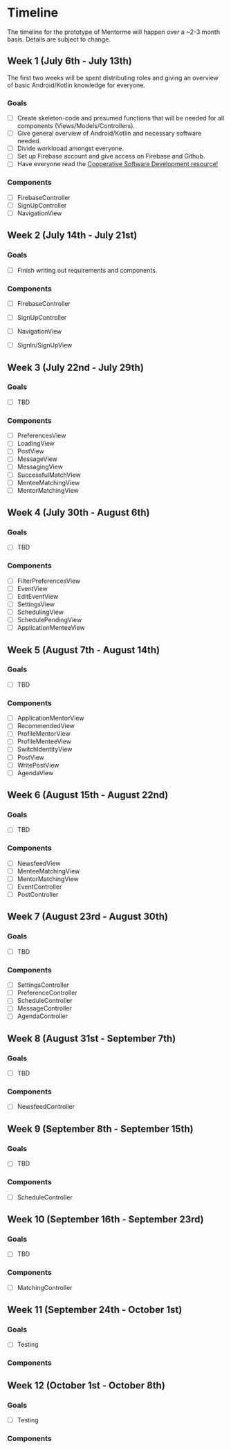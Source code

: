 # Timeline
The timeline for the prototype of Mentorme will happen over a ~2-3 month basis. Details are subject to change.

## Week 1 (July 6th - July 13th)
The first two weeks will be spent distributing roles and giving an overview 
of basic Android/Kotlin knowledge for everyone.

### Goals 
- [ ] Create skeleton-code and presumed functions that will be needed for all components (Views/Models/Controllers).
- [ ] Give general overview of Android/Kotlin and necessary software needed. 
- [ ] Divide worklooad amongst everyone.
- [ ] Set up Firebase account and give access on Firebase and Github.  
- [ ] Have everyone read the [Cooperative Software Development resource!](http://faculty.washington.edu/ajko/books/cooperative-software-development/)

### Components
- [ ] FirebaseController
- [ ] SignUpController
- [ ] NavigationView

## Week 2 (July 14th - July 21st)
### Goals
- [ ] Finish writing out requirements and components.

### Components
- [ ] FirebaseController
- [ ] SignUpController
- [ ] NavigationView
- [ ] SignIn/SignUpView


## Week 3 (July 22nd - July 29th)
### Goals
- [ ] TBD

### Components
- [ ] PreferencesView
- [ ] LoadingView
- [ ] PostView
- [ ] MessageView
- [ ] MessagingView
- [ ] SuccessfulMatchView
- [ ] MenteeMatchingView
- [ ] MentorMatchingView

## Week 4 (July 30th - August 6th)
### Goals
- [ ] TBD

### Components
- [ ] FilterPreferencesView
- [ ] EventView
- [ ] EditEventView
- [ ] SettingsView
- [ ] SchedulingView
- [ ] SchedulePendingView
- [ ] ApplicationMenteeView

## Week 5 (August 7th - August 14th)
### Goals
- [ ] TBD

### Components
- [ ] ApplicationMentorView
- [ ] RecommendedView
- [ ] ProfileMentorView
- [ ] ProfileMenteeView
- [ ] SwitchIdentityView
- [ ] PostView
- [ ] WritePostView
- [ ] AgendaView

## Week 6 (August 15th - August 22nd)
### Goals
- [ ] TBD

### Components
- [ ] NewsfeedView
- [ ] MenteeMatchingView
- [ ] MentorMatchingView
- [ ] EventController
- [ ] PostController

## Week 7 (August 23rd - August 30th)
### Goals
- [ ] TBD

### Components
- [ ] SettingsController
- [ ] PreferenceController
- [ ] ScheduleController
- [ ] MessageController
- [ ] AgendaController

## Week 8 (August 31st - September 7th)
### Goals
- [ ] TBD

### Components
- [ ] NewsfeedController

## Week 9 (September 8th - September 15th)
### Goals
- [ ] TBD

### Components
- [ ] ScheduleController

## Week 10 (September 16th - September 23rd)
### Goals
- [ ] TBD

### Components
- [ ] MatchingController

## Week 11 (September 24th - October 1st)
### Goals
- [ ] Testing
### Components
## Week 12 (October 1st - October 8th)
### Goals
- [ ] Testing
### Components
